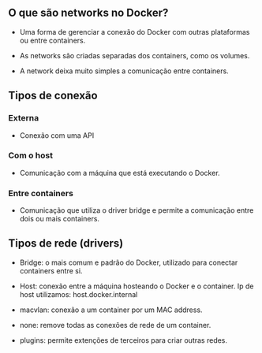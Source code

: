 ## O que são networks no Docker?

   - Uma forma de gerenciar a conexão do Docker com outras plataformas ou entre containers.

   - As networks são criadas separadas dos containers, como os volumes.

   - A network deixa muito simples a comunicação entre containers.


## Tipos de conexão

   ### Externa
   
   - Conexão com uma API

   ### Com o host

   - Comunicação com a máquina que está executando o Docker.

   ### Entre containers

   - Comunicação que utiliza o driver bridge e permite a comunicação entre dois ou mais containers.


## Tipos de rede (drivers)

   - Bridge: o mais comum e padrão do Docker, utilizado para conectar containers entre si.

   - Host: conexão entre a máquina hosteando o Docker e o container. Ip de host utilizamos: host.docker.internal

   - macvlan: conexão a um container por um MAC address.

   - none: remove todas as conexões de rede de um container.

   - plugins: permite extenções de terceiros para criar outras redes.
